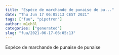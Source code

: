 ```yaml
---
title: "Espèce de marchande de punaise de pu..."
date: "Thu Jun 17 06:05:13 CEST 2021"
tags: ["fuu", "pipotron"]
author: m1ch3l
categories: ["generated"]
slug: "fuu/2021-06-17-06:05:13"
---
```


Espèce de marchande de punaise de punaise
